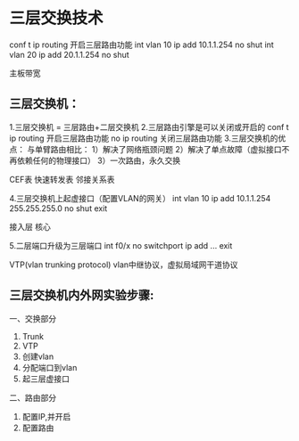 # 三层交换技术

conf t
ip routing 开启三层路由功能
int vlan 10
  ip add 10.1.1.254
  no shut
int vlan 20
  ip add 20.1.1.254
  no shut

主板带宽

## 三层交换机：
1.三层交换机 = 三层路由+二层交换机
2.三层路由引擎是可以关闭或开启的
 conf t
 ip routing  开启三层路由功能
 no ip routing 关闭三层路由功能
3.三层交换机的优点：
 与单臂路由相比：
 1）解决了网络瓶颈问题
 2）解决了单点故障（虚拟接口不再依赖任何的物理接口）
 3）一次路由，永久交换

 CEF表 快速转发表
 邻接关系表

4.三层交换机上起虚接口（配置VLAN的网关）
int vlan 10
  ip add 10.1.1.254 255.255.255.0
  no shut
  exit

接入层 核心

5.二层端口升级为三层端口
  int f0/x
    no switchport
    ip add ...
    exit

VTP(vlan trunking protocol) vlan中继协议，虚拟局域网干道协议

## 三层交换机内外网实验步骤:

一、交换部分
1) Trunk
2) VTP
3) 创建vlan
4) 分配端口到vlan
5) 起三层虚接口

二、路由部分
1) 配置IP,并开启
2) 配置路由